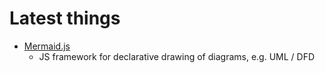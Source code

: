 # Latest things

* [Mermaid.js](https://mermaid-js.github.io/mermaid/#/)
  * JS framework for declarative drawing of diagrams, e.g. UML / DFD
